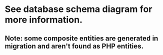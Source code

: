 # See database schema diagram for more information.
## Note: some composite entities are generated in migration and aren't found as PHP entities.